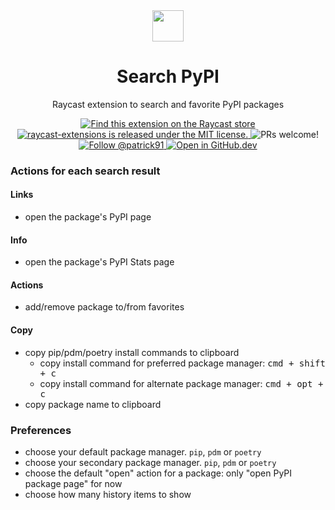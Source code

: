 <div align="center">
  <img
    src="https://github.com/patrick91/raycast-extensions/blob/main/search-npm/assets/command-icon.png?raw=true"
    width="50"
  />

  <h1>
    Search PyPI
  </h1>

Raycast extension to search and favorite PyPI packages

  <p>
    <a href="https://www.raycast.com/patrick91/search-pypi">
      <img src="https://img.shields.io/badge/Raycast-Store-red.svg"
        alt="Find this extension on the Raycast store"
      />
    </a>
    <a
      href="https://github.com/patrick91/raycast-extensions/blob/master/LICENSE"
    >
      <img
        src="https://img.shields.io/badge/license-MIT-blue.svg"
        alt="raycast-extensions is released under the MIT license."
      />
    </a>
    <img
      src="https://img.shields.io/badge/PRs-welcome-brightgreen.svg"
      alt="PRs welcome!"
    />
    <a href="https://twitter.com/intent/follow?screen_name=patrick91">
      <img
        src="https://img.shields.io/twitter/follow/patrick91.svg?label=Follow%20@patrick91"
        alt="Follow @patrick91"
      />
    </a>
    <a href="https://github.dev/patrick91/raycast-extensions">
      <img src="https://img.shields.io/badge/Open_in-GitHub.dev-red.svg"
        alt="Open in GitHub.dev"
      />
    </a>
  </p>
</div>

### Actions for each search result

#### Links

- open the package's PyPI page

#### Info

- open the package's PyPI Stats page

#### Actions

- add/remove package to/from favorites

#### Copy

- copy pip/pdm/poetry install commands to clipboard
  - copy install command for preferred package manager: <kbd>cmd + shift + c</kbd>
  - copy install command for alternate package manager: <kbd>cmd + opt + c</kbd>
- copy package name to clipboard

### Preferences

- choose your default package manager. `pip`, `pdm` or `poetry`
- choose your secondary package manager. `pip`, `pdm` or `poetry`
- choose the default "open" action for a package: only "open PyPI package page" for now
- choose how many history items to show
